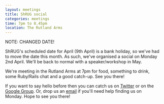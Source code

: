 ```yaml
---
layout: meetings
title: ShRUG social
categories: meetings
time: 7pm to 8.45pm
location: The Rutland Arms
---
```


NOTE: CHANGED DATE!

ShRUG's scheduled date for April (9th April) is a bank holiday, so we've
had to move the date this month. As such, we've organised a social on
Monday 2nd April. We'll be back to normal with a speaker/workshop in May.

We're meeting in the Rutland Arms at 7pm for food, something to drink,
some Ruby/Rails chat and a good catch-up. See you there!

If you want to say hello before then you can catch us on
[Twitter](http://twitter.com/ShRUGbot) or on the [Google
Group](http://groups.google.com/group/shrug-members). Or, drop us
an [email](mailto:shrug@jamesalmond.com) if you'll need help finding us
on Monday. Hope to see you there!



